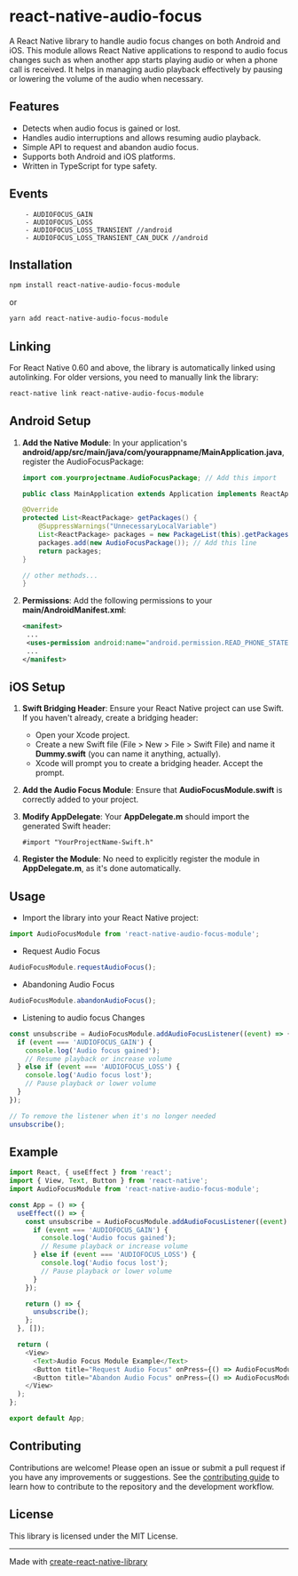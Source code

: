 # react-native-audio-focus

A React Native library to handle audio focus changes on both Android and iOS. This module allows React Native applications to respond to audio focus changes such as when another app starts playing audio or when a phone call is received. It helps in managing audio playback effectively by pausing or lowering the volume of the audio when necessary.

## Features

- Detects when audio focus is gained or lost.
- Handles audio interruptions and allows resuming audio playback.
- Simple API to request and abandon audio focus.
- Supports both Android and iOS platforms.
- Written in TypeScript for type safety.

## Events

```
    - AUDIOFOCUS_GAIN
    - AUDIOFOCUS_LOSS
    - AUDIOFOCUS_LOSS_TRANSIENT //android
    - AUDIOFOCUS_LOSS_TRANSIENT_CAN_DUCK //android
```

## Installation

```sh
npm install react-native-audio-focus-module
```

or

```sh
yarn add react-native-audio-focus-module
```

## Linking

For React Native 0.60 and above, the library is automatically linked using autolinking. For older versions, you need to manually link the library:

```sh
react-native link react-native-audio-focus-module
```

## Android Setup

1. **Add the Native Module**: In your application's
   **android/app/src/main/java/com/yourappname/MainApplication.java**, register the AudioFocusPackage:

   ```java
   import com.yourprojectname.AudioFocusPackage; // Add this import

   public class MainApplication extends Application implements ReactApplication {

   @Override
   protected List<ReactPackage> getPackages() {
       @SuppressWarnings("UnnecessaryLocalVariable")
       List<ReactPackage> packages = new PackageList(this).getPackages();
       packages.add(new AudioFocusPackage()); // Add this line
       return packages;
   }

   // other methods...
   }

   ```

2. **Permissions**: Add the following permissions to your **main/AndroidManifest.xml**:
   ```xml
   <manifest>
    ...
    <uses-permission android:name="android.permission.READ_PHONE_STATE" />
    ...
   </manifest>
   ```

## iOS Setup

1. **Swift Bridging Header**: Ensure your React Native project can use Swift. If you haven't already, create a bridging header:

   - Open your Xcode project.
   - Create a new Swift file (File > New > File > Swift File) and name it **Dummy.swift** (you can name it anything, actually).
   - Xcode will prompt you to create a bridging header. Accept the prompt.

2. **Add the Audio Focus Module**: Ensure that **AudioFocusModule.swift** is correctly added to your project.

3. **Modify AppDelegate**: Your **AppDelegate.m** should import the generated Swift header:

   ```objc
   #import "YourProjectName-Swift.h"
   ```

4. **Register the Module**: No need to explicitly register the module in **AppDelegate.m**, as it's done automatically.

## Usage

- Import the library into your React Native project:

```typescript
import AudioFocusModule from 'react-native-audio-focus-module';
```

- Request Audio Focus

```typescript
AudioFocusModule.requestAudioFocus();
```

- Abandoning Audio Focus

```typescript
AudioFocusModule.abandonAudioFocus();
```

- Listening to audio focus Changes

```typescript
const unsubscribe = AudioFocusModule.addAudioFocusListener((event) => {
  if (event === 'AUDIOFOCUS_GAIN') {
    console.log('Audio focus gained');
    // Resume playback or increase volume
  } else if (event === 'AUDIOFOCUS_LOSS') {
    console.log('Audio focus lost');
    // Pause playback or lower volume
  }
});

// To remove the listener when it's no longer needed
unsubscribe();
```

## Example

```typescript
import React, { useEffect } from 'react';
import { View, Text, Button } from 'react-native';
import AudioFocusModule from 'react-native-audio-focus-module';

const App = () => {
  useEffect(() => {
    const unsubscribe = AudioFocusModule.addAudioFocusListener((event) => {
      if (event === 'AUDIOFOCUS_GAIN') {
        console.log('Audio focus gained');
        // Resume playback or increase volume
      } else if (event === 'AUDIOFOCUS_LOSS') {
        console.log('Audio focus lost');
        // Pause playback or lower volume
      }
    });

    return () => {
      unsubscribe();
    };
  }, []);

  return (
    <View>
      <Text>Audio Focus Module Example</Text>
      <Button title="Request Audio Focus" onPress={() => AudioFocusModule.requestAudioFocus()} />
      <Button title="Abandon Audio Focus" onPress={() => AudioFocusModule.abandonAudioFocus()} />
    </View>
  );
};

export default App;

```

## Contributing

Contributions are welcome! Please open an issue or submit a pull request if you have any improvements or suggestions.
See the [contributing guide](CONTRIBUTING.md) to learn how to contribute to the repository and the development workflow.

## License

This library is licensed under the MIT License.

---

Made with [create-react-native-library](https://github.com/callstack/react-native-builder-bob)
